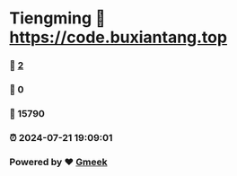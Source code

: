 # Tiengming :link: https://code.buxiantang.top 
### :page_facing_up: [2](https://code.buxiantang.top/tag.html) 
### :speech_balloon: 0 
### :hibiscus: 15790 
### :alarm_clock: 2024-07-21 19:09:01 
### Powered by :heart: [Gmeek](https://github.com/Meekdai/Gmeek)
